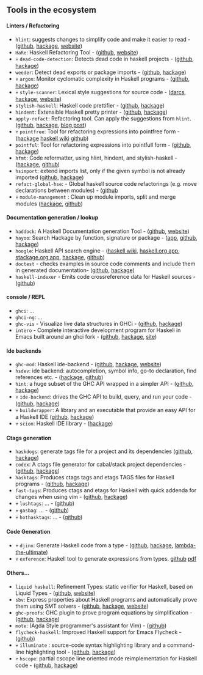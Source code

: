 ## Tools in the ecosystem

#### Linters / Refactoring

* `hlint`: suggests changes to simplify code and make it easier to read -
  ([github](https://github.com/ndmitchell/hlint),
  [hackage](https://hackage.haskell.org/package/hlint),
  [website](http://community.haskell.org/~ndm/hlint/))
* `HaRe`: Haskell Refactoring Tool -
  ([github](https://github.com/alanz/HaRe),
  [website](http://www.cs.kent.ac.uk/projects/refactor-fp/))
* :skull: `dead-code-detection`: Detects dead code in haskell projects -
  ([github](https://github.com/soenkehahn/dead-code-detection),
  [hackage](http://hackage.haskell.org/package/dead-code-detection))
* `weeder`: Detect dead exports or package imports -
  ([github](https://github.com/ndmitchell/weeder),
  [hackage](http://hackage.haskell.org/package/weeder))
* :skull: `argon`: Monitor cyclomatic complexity in Haskell programs -
  ([github](https://github.com/rubik/argon),
  [hackage](http://hackage.haskell.org/package/argon))
* :skull: `style-scanner`: Lexical style suggestions for source code -
  ([darcs](http://code.haskell.org/style-scanner/),
  [hackage](http://hackage.haskell.org/package/scan),
  [website](http://projects.haskell.org/style-scanner/))
* `stylish-haskell`: Haskell code prettifier -
  ([github](https://github.com/jaspervdj/stylish-haskell),
  [hackage](http://hackage.haskell.org/package/stylish-haskell))
* `hindent`: Extensible Haskell pretty printer -
  ([github](https://github.com/chrisdone/hindent),
  [hackage](https://hackage.haskell.org/package/hindent))
* `apply-refact`: Refactoring tool.  Can apply the suggestions from `hlint`.
  ([github](https://github.com/mpickering/apply-refact),
  [hackage](http://hackage.haskell.org/package/apply-refact),
  [blog post](http://mpickering.github.io/posts/2015-11-22-hlint-refactor.html))
* :skull: `pointfree`: Tool for refactoring expressions into pointfree form -
  ([hackage](http://hackage.haskell.org/package/pointfree)
  [haskell wiki](https://wiki.haskell.org/Pointfree)
  [github](https://github.com/bmillwood/pointfree))
* `pointful`: Tool for refactoring expressions into pointfull form -
  ([github](https://github.com/23Skidoo/pointful),
  [hackage](http://hackage.haskell.org/package/pointful))
* `hfmt`: Code reformatter, using hlint, hindent, and stylish-haskell -
  ([hackage](http://hackage.haskell.org/package/hfmt),
  [github](https://github.com/danstiner/hfmt))
* `hsimport`: extend imports list, only if the given symbol is not already imported
  ([github](https://github.com/dan-t/hsimport),
  [hackage](http://hackage.haskell.org/package/hsimport))
* `refact-global-hse`: - Global haskell source code refactorings (e.g. move declarations between modules) -
  ([github](https://github.com/ddssff/refact-global-hse)
* :skull: `module-management` : Clean up module imports, split and merge modules
  ([hackage](https://hackage.haskell.org/package/module-management),
  [github](https://github.com/seereason/module-management))

#### Documentation generation / lookup

* `haddock`: A Haskell Documentation generation Tool -
  ([github](https://github.com/haskell/haddock),
  [website](https://www.haskell.org/haddock/))
* `hayoo`: Search Hackage by function, signature or package -
  ([app](http://hayoo.fh-wedel.de/),
  [github](https://github.com/hunt-framework/hayoo),
  [hackage](http://hackage.haskell.org/package/Hayoo))
* `hoogle`: Haskell API search engine -
  ([haskell wiki](https://wiki.haskell.org/Hoogle),
  [haskell.org app](https://www.haskell.org/hoogle/),
  [stackage.org app](http://www.stackage.org/),
  [hackage](http://hackage.haskell.org/package/hoogle),
  [github](https://github.com/ndmitchell/hoogle))
* `doctest` - checks examples in source code comments and include them in generated documentation-
  ([github](https://github.com/sol/doctest),
  [hackage](https://hackage.haskell.org/package/doctest))
* `haskell-indexer` - Emits code crossreference data for Haskell sources -
   ([github](https://github.com/google/haskell-indexer))

#### console / REPL

* `ghci`: ...
* `ghci-ng`: ...
* `ghc-vis` - Visualize live data structures in GHCi -
  ([github](https://github.com/def-/ghc-vis),
  [hackage](http://hackage.haskell.org/package/ghc-vis))
* `intero` - Complete interactive development program for Haskell in Emacs built around an ghci fork -
  ([github](https://github.com/commercialhaskell/intero),
  [hackage](https://hackage.haskell.org/package/intero),
  [site](http://commercialhaskell.github.io/intero/))

#### Ide backends

* `ghc-mod`: Haskell ide-backend -
  ([github](https://github.com/kazu-yamamoto/ghc-mod),
  [hackage](https://hackage.haskell.org/package/ghc-mod),
  [website](http://www.mew.org/~kazu/proj/ghc-mod/))
* `hsdev`: ide backend: autocompletion, symbol info, go-to declaration, find references etc. -
  ([hackage](http://hackage.haskell.org/package/hsdev),
  [github](https://github.com/mvoidex/hsdev))
* `hint`: a huge subset of the GHC API wrapped in a simpler API -
  ([github](https://github.com/mvdan/hint),
  [hackage](http://hackage.haskell.org/package/hint))
* :skull: `ide-backend`: drives the GHC API to build, query, and run your code -
  ([github](https://github.com/fpco/ide-backend),
  [hackage](http://hackage.haskell.org/package/ide-backend))
* :skull: `buildwrapper`: A library and an executable that provide an easy API for a Haskell IDE
  ([github](https://github.com/JPMoresmau/BuildWrapper),
  [hackage](https://hackage.haskell.org/package/buildwrapper))
* :skull: `scion`: Haskell IDE library -
  ([hackage](https://hackage.haskell.org/package/scion))

#### Ctags generation

  * `haskdogs`: generate tags file for a project and its  dependencies
    ([github](https://github.com/grwlf/haskdogs),
    [hackage](https://hackage.haskell.org/package/haskdogs))
  * `codex`: A ctags file generator for cabal/stack project dependencies -
    ([github](https://github.com/aloiscochard/codex),
    [hackage](https://hackage.haskell.org/package/codex))
  * `hasktags`: Produces ctags tags and etags TAGS files for Haskell programs -
    ([github](https://github.com/MarcWeber/hasktags),
    [hackage](https://hackage.haskell.org/package/hasktags))
  * `fast-tags`: Produces ctags and etags for Haskell with quick addenda for changes when using vim -
    ([github](https://github.com/elaforge/fast-tags),
    [hackage](https://hackage.haskell.org/package/fast-tags))
  * :skull: `lushtags`: ... -
    ([github](https://github.com/bitc/lushtags))
  * :skull: `gasbag`: ... -
    ([github](http://kingfisher.nfshost.com/sw/gasbag))
  * :skull: `hothasktags`: ... -
    ([github](http://hackage.haskell.org/package/hothasktags))

#### Code Generation

  * :skull: `djinn`: Generate Haskell code from a type -
    ([github](https://github.com/augustss/djinn),
    [hackage](https://hackage.haskell.org/package/djinn),
    [lambda-the-ultimate](http://lambda-the-ultimate.org/node/1178))
  * :skull: `exference`: Haskell tool to generate expressions from types.
    [github](https://github.com/lspitzner/exference/)
    [pdf](https://github.com/lspitzner/exference-paper/raw/master/exference.pdf)

#### Others...

* `liquid haskell`: Refinement Types: static verifier for Haskell, based on Liquid Types -
  ([github](https://github.com/ucsd-progsys/liquidhaskell),
  [website](http://goto.ucsd.edu/~rjhala/liquid/haskell/blog/about/))
* `sbv`: Express properties about Haskell programs and automatically prove them using SMT solvers - 
  ([github](https://github.com/LeventErkok/sbv),
  [hackage](https://hackage.haskell.org/package/sbv),
  [website](http://leventerkok.github.io/sbv/))
* `ghc-proofs`: GHC plugin to prove program equations by simplification -
  ([github](https://github.com/nomeata/ghc-proofs),
  [hackage](http://hackage.haskell.org/package/ghc-proofs))
* `mote`: (Agda Style programmer's assistant for Vim) -
  ([github](https://github.com/imeckler/mote))
* `flycheck-haskell`: Improved Haskell support for Emacs Flycheck -
  ([github](https://github.com/flycheck/flycheck-haskell))
* :skull: `illuminate` : source-code syntax highlighting library and a command-line highlighting tool -
  ([github](http://github.com/jgm/illuminate),
  [hackage](https://hackage.haskell.org/package/illuminate))
* :skull: `hscope`: partial cscope line oriented mode reimplementation for Haskell code -
  ([github](https://github.com/bosu/hscope),
  [hackage](https://hackage.haskell.org/package/hscope))

